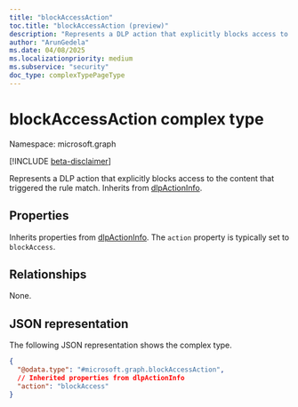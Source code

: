 ```yaml
---
title: "blockAccessAction"
toc.title: "blockAccessAction (preview)"
description: "Represents a DLP action that explicitly blocks access to the content that triggered the rule match."
author: "ArunGedela"
ms.date: 04/08/2025
ms.localizationpriority: medium
ms.subservice: "security"
doc_type: complexTypePageType
---
```


# blockAccessAction  complex type

Namespace: microsoft.graph

[!INCLUDE [beta-disclaimer](../../includes/beta-disclaimer.md)]

Represents a DLP action that explicitly blocks access to the content that triggered the rule match. Inherits from [dlpActionInfo](../resources/dlpactioninfo.md).

## Properties

Inherits properties from [dlpActionInfo](../resources/dlpactioninfo.md). The `action` property is typically set to `blockAccess`.

## Relationships

None.

## JSON representation

The following JSON representation shows the complex type.
<!-- {
  "blockType": "resource",
  "@odata.type": "microsoft.graph.blockAccessAction",
  "baseType": "microsoft.graph.dlpActionInfo",
  "openType": false
}-->
``` json
{
  "@odata.type": "#microsoft.graph.blockAccessAction",
  // Inherited properties from dlpActionInfo
  "action": "blockAccess"
}
```
